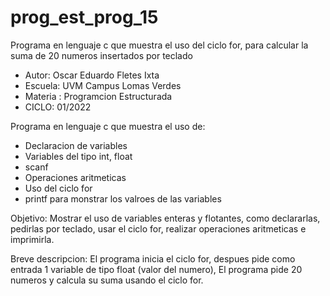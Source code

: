 # prog_est_prog_15
Programa en lenguaje c que muestra el uso del ciclo for, para calcular la suma de 20 numeros insertados por teclado 
* Autor: Oscar Eduardo Fletes Ixta
* Escuela: UVM Campus Lomas Verdes
* Materia : Programcion Estructurada
* CICLO: 01/2022

Programa en lenguaje c que muestra el uso de:
* Declaracion de variables 
* Variables del tipo int, float
* scanf
* Operaciones aritmeticas 
* Uso del ciclo for
* printf para monstrar los valroes de las variables

Objetivo:
Mostrar el uso de variables enteras y flotantes, como declararlas, pedirlas por teclado, usar el ciclo for, realizar operaciones aritmeticas e imprimirla.

Breve descripcion:
El programa inicia el ciclo for, despues pide como entrada 1 variable de tipo float (valor del numero),
El programa pide 20 numeros y calcula su suma usando el ciclo for. 
